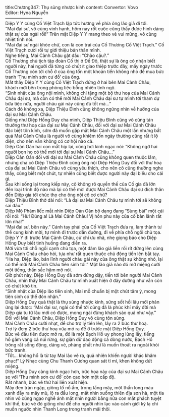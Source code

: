 title:Chương347: Thụ sủng nhược kinh
content:
Convertor: Vovo<br>Editor: Hyna Nguyễn<br>————————-<br>Diệp Y Y cùng Cố Việt Trạch lập tức hướng về phía ông lão giả đi tới.<br>“Mai đại sư, vô cùng vinh hạnh, hôm nay rốt cuộc cũng thấy được hình dáng thật sự của ngài rồi!” Trên mặt Diệp Y Y mang theo vẻ vui mừng, vô cùng nhiệt tình nói.<br>“Mai đại sư ngài khỏe chứ, con là con trai của Cố Thương Cố Việt Trạch.” Cố Việt Trạch cười rồi tự giới thiệu bản thân mình.<br>Nghe tiếng, Mai Cảnh Châu gật đầu: “Chào cậu?.”<br>Cố Thương chủ tịch tập đoàn Cố thị ở Đế Đô, thật sự là ông có nhận biết người này, hai người đã từng có chút ít giao thiệp trước đây, mấy ngày trước Cố Thương còn tới chỗ ở của ông tốn một khoản tiền không nhỏ để mua bức tranh ‘Thu minh sơn cư đồ’ của ông.<br>Mắt thấy Diệp Y Y cùng Cố Việt Trạch đứng ở hai bên Mai Cảnh Châu, khách mời bên trong phòng tiệc bỗng nhiên tỉnh ngộ.<br>“Sinh nhật của ông nội mình, không chỉ tặng một bộ thư hoạ của Mai Cảnh Châu đại sư, mà còn có thể mời Mai Cảnh Châu đại sư tự mình tới tham dự bữa tiệc nữa, người cháu gái này cũng đủ tốt mà…”<br>Cách đó không xa, Diệp Thiệu Đình cũng không ngừng nhìn về hướng của đại sư Mai Cảnh Châu.<br>Giống như Diệp Hồng Duy cha mình, Diệp Thiệu Đình cũng vô cùng tán thưởng thư hoạ của đại sư Mai Cảnh Châu, đối với đại sư Mai Cảnh Châu đặc biệt tôn kính, sớm đã muốn gặp mặt Mai Cảnh Châu một lần nhưng bất quá Mai Cảnh Châu là người vô cùng khiêm tốn ngày thường cũng rất ít lộ diện, cho nên vẫn không có cơ hội nào cả.<br>Diệp Oản Oản hai con mắt híp lại, cũng hơi kinh ngạc nói: “Không ngờ hai người bọn họ có thể mới tới đại sư Mai Cảnh Châu…”<br>Diệp Oản Oản đối với đại sư Mai Cảnh Châu cũng không quen thuộc lắm, nhưng cha cô Diệp Thiệu Đình cùng ông nội Diệp Hồng Duy đối với thư hoạ của đại sư Mai Cảnh Châu vô cùng yêu thích, cho nên cô cũng thường nghe thấy, cũng biết một chút, tự nhiên cũng biết được người này đại biểu cho cái gì.<br>Sau khi sống lại trong kiếp này, cô không rõ quyền thế của Cố gia đã lớn đến loại trình độ nào mà lại có thể mời được Mai Cảnh Châu đại sư đích thân đến Diệp gia tới chúc thọ cho ông nội cô cơ chứ?<br>Diệp Thiệu Đình thở dài nói: “Là đại sư Mai Cảnh Châu tự mình tới sẽ không sai đâu.”<br>Diệp Mộ Phàm liếc mắt nhìn Diệp Oản Oản bộ dạng đang “Sùng bái” một cái rồi nói: “Hừ! Đúng a! Là Mai Cảnh Châu! Vị hôn phu này của cô bản lãnh rất lớn nha!”<br>“Mai đại sư, bên này.” Cánh tay phải của Cố Việt Trạch đưa ra, làm thành tư thế cung kính mời, tự mình đi trước dẫn đường, đi về phía chỗ ngồi chủ tọa.<br>Diệp Y Y đi trước Mai Cảnh Châu, cử chỉ ưu nhã, nhẹ giọng báo cho Diệp Hồng Duy biết tình huống đang diễn ra.<br>Mới vừa tới chỗ ngồi cạnh chủ tọa, một đám lão giả liền rối rít đứng lên cùng Mai Cảnh Châu chào hỏi, tựa như rất quen thuộc chủ động tiến lên bắt tay.<br>“Ha ha, Diệp lão, bản lĩnh người cháu gái này của ông thật sự không nhỏ, lại có thể mời Mai Cảnh Châu tiên sinh tới.” Một lão giả nào đó mở miệng cười một tiếng, thần sắc hâm mộ nói.<br>Giờ phút này, Diệp Hồng Duy đã sớm đứng dậy, tiến tới bên người Mai Cảnh Châu, nhìn thấy Mai Cảnh Châu tự mình xuất hiện ở đây dường như vẫn còn có chút khó tin.<br>“Sinh nhật của Diệp lão tiên sinh, Mai mỗ chuẩn bị một chút tâm ý, mong tiên sinh có thể đón nhận.”<br>Diệp Hồng Duy quả thật là thụ sủng nhược kinh, sửng sốt hồi lâu mới phản ứng lại được: “Mai đại sư, ngài có thể tới cũng đã là phúc khí mấy đời mà Diệp gia tu từ lâu mới có được, mong ngài đừng khách sáo quá như vậy.”<br>Đối với Mai Cảnh Châu, Diệp Hồng Duy vô cùng tôn sùng.<br>Mai Cảnh Châu cười nhạt, để cho trợ lý tiến lên, lấy ra 2 bức thư hoạ.<br>Trợ lý đem 2 bức thư hoạ vừa mở ra để ở trước mặt Diệp Hồng Duy.<br>Bức vẽ đầu tiên được mở ra, đó là một Bạch Hổ uy phong lừng lẫy, tiếng hổ gầm vang cả núi rừng, sự giận dữ dao động cả dòng nước, Bạch Hổ trông rất sống động, dáng vẻ, phảng phất như là muốn thoát ra ngoài khỏi bức tranh.<br>“Tốt… không hổ là từ tay Mai lão vẽ ra, quả nhiên khiến người khác khâm phục!” Lý Nhạc cùng Chu Thanh Cương quan sát tỉ mỉ, khen không dứt miệng.<br>Diệp Hồng Duy càng kinh ngạc hơn, bức họa này của đại sư Mai Cảnh Châu so với ‘Thu minh sơn cư đồ’ còn cao hơn một cấp độ.<br>Rất nhanh, bức vẽ thứ hai liền xuất hiện.<br>Mây đen tràn ngập, giông tố nổ ầm, trong tầng mây, một thần long màu xanh đẩy ra mây mù, lộ ra đầu long, mắt nhìn xuống thiên địa sơn hà, một tia nhìn vô cùng ngạo nghễ ánh mắt nhìn người bằng nửa con mắt phách tuyệt khí thế, bức vẽ đó giống như để cho người nhìn lạc vào cảnh giới kỳ lạ chỉ muốn ngước nhìn Thanh Long trong tranh mãi thôi.